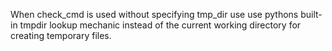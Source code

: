When check_cmd is used without specifying tmp_dir use use pythons built-in tmpdir lookup mechanic instead of the current working directory for creating temporary files.
